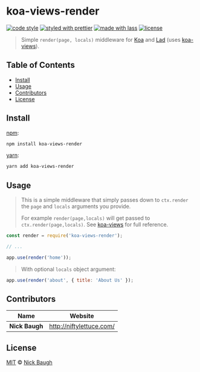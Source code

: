 # koa-views-render

[![code style](https://img.shields.io/badge/code_style-XO-5ed9c7.svg)](https://github.com/sindresorhus/xo)
[![styled with prettier](https://img.shields.io/badge/styled_with-prettier-ff69b4.svg)](https://github.com/prettier/prettier)
[![made with lass](https://img.shields.io/badge/made_with-lass-95CC28.svg)](https://lass.js.org)
[![license](https://img.shields.io/github/license/ladjs/koa-views-render.svg)](<>)

> Simple `render(page, locals)` middleware for [Koa][] and [Lad][] (uses [koa-views][]).


## Table of Contents

* [Install](#install)
* [Usage](#usage)
* [Contributors](#contributors)
* [License](#license)


## Install

[npm][]:

```sh
npm install koa-views-render
```

[yarn][]:

```sh
yarn add koa-views-render
```


## Usage

> This is a simple middleware that simply passes down to `ctx.render` the `page` and `locals` arguments you provide.
>
> For example `render(page,locals)` will get passed to `ctx.render(page,locals)`. See [koa-views][] for full reference.

```js
const render = require('koa-views-render');

// ...

app.use(render('home'));
```

> With optional `locals` object argument:

```js
app.use(render('about', { title: 'About Us' });
```


## Contributors

| Name           | Website                    |
| -------------- | -------------------------- |
| **Nick Baugh** | <http://niftylettuce.com/> |


## License

[MIT](LICENSE) © [Nick Baugh](http://niftylettuce.com/)


## 

[npm]: https://www.npmjs.com/

[yarn]: https://yarnpkg.com/

[koa]: http://koajs.com

[lad]: https://lad.js.org

[koa-views]: https://github.com/queckezz/koa-views
